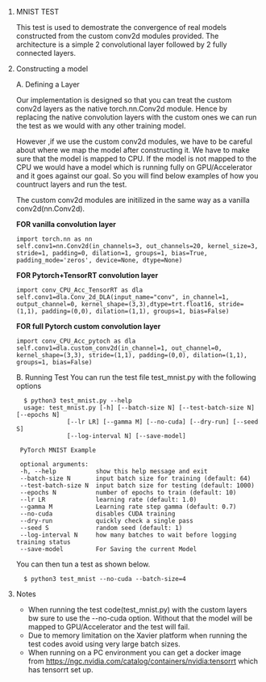 1. MNIST TEST
    
    This test is used to demostrate the convergence of real models constructed from the custom conv2d modules provided. The architecture is a simple 2 convolutional layer followed by 2 fully connected layers.
2. Constructing a model
    
    A. Defining a Layer
        
      Our implementation is designed so that you can treat the custom conv2d layers as the native torch.nn.Conv2d module. Hence by replacing the native convolution layers with the custom ones we can run the test as we would with any other training model.
      
      However ,if we use the custom conv2d modules, we have to be careful about where we map the model after constructing it. We have to make sure that the model is mapped to CPU. If the model is not mapped to the CPU we would have a model which is running fully on GPU/Accelerator and it goes against our goal. So you will find below examples of how you countruct layers and run the test.
        
        
   The custom conv2d modules are initilized in the same way as a vanilla conv2d(nn.Conv2d).
     
   **FOR vanilla convolution layer**
      
       import torch.nn as nn
       self.conv1=nn.Conv2d(in_channels=3, out_channels=20, kernel_size=3, stride=1, padding=0, dilation=1, groups=1, bias=True, padding_mode='zeros', device=None, dtype=None)
     
        
   **FOR Pytorch+TensorRT convolution layer**
          
       import conv_CPU_Acc_TensorRT as dla    
       self.conv1=dla.Conv_2d_DLA(input_name="conv", in_channel=1, output_channel=0, kernel_shape=(3,3),dtype=trt.float16, stride=(1,1), padding=(0,0), dilation=(1,1), groups=1, bias=False)
       
   **FOR full Pytorch custom convolution layer** 
        
       import conv_CPU_Acc_pytoch as dla
       self.conv1=dla.custom_conv2d(in_channel=1, out_channel=0, kernel_shape=(3,3), stride=(1,1), padding=(0,0), dilation=(1,1), groups=1, bias=False)
       
     B. Running Test
        You can run the test file test_mnist.py with the following options
        
            
         $ python3 test_mnist.py --help
         usage: test_mnist.py [-h] [--batch-size N] [--test-batch-size N] [--epochs N]
                     [--lr LR] [--gamma M] [--no-cuda] [--dry-run] [--seed S]
                     [--log-interval N] [--save-model]

        PyTorch MNIST Example

        optional arguments:
        -h, --help           show this help message and exit
        --batch-size N       input batch size for training (default: 64)
        --test-batch-size N  input batch size for testing (default: 1000)
        --epochs N           number of epochs to train (default: 10)
        --lr LR              learning rate (default: 1.0)
        --gamma M            Learning rate step gamma (default: 0.7)
        --no-cuda            disables CUDA training
        --dry-run            quickly check a single pass
        --seed S             random seed (default: 1)
        --log-interval N     how many batches to wait before logging training status
        --save-model         For Saving the current Model

     You can then tun a test as shown below.
                  
         $ python3 test_mnist --no-cuda --batch-size=4
         
  3. Notes
       - When running the test code(test_mnist.py) with the custom layers bw sure to use the --no-cuda option. Without that the model will be mapped to GPU/Accelerator and the test will fail.
       - Due to memory limitation on the Xavier platform when running the test codes avoid using very large batch sizes.
       - When running on a PC environment you can get a docker image from https://ngc.nvidia.com/catalog/containers/nvidia:tensorrt which has tensorrt set up.
    
